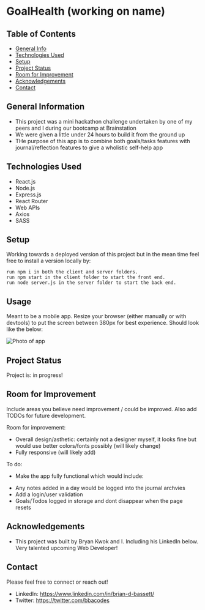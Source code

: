 # GoalHealth (working on name)

## Table of Contents

- [General Info](#general-information)
- [Technologies Used](#technologies-used)
- [Setup](#setup)
- [Project Status](#project-status)
- [Room for Improvement](#room-for-improvement)
- [Acknowledgements](#acknowledgements)
- [Contact](#contact)

## General Information

- This project was a mini hackathon challenge undertaken by one of my peers and I during our bootcamp at Brainstation
- We were given a little under 24 hours to build it from the ground up
- THe purpose of this app is to combine both goals/tasks features with journal/reflection features to give a wholistic self-help app

## Technologies Used

- React.js
- Node.js
- Express.js
- React Router
- Web APIs
- Axios
- SASS

## Setup

Working towards a deployed version of this project but in the mean time feel free to install a version locally by:

    run npm i in both the client and server folders.
    run npm start in the client folder to start the front end.
    run node server.js in the server folder to start the back end.

## Usage

Meant to be a mobile app. Resize your browser (either manually or with devtools) to put the screen between 380px for best experience. Should look like the below:

![Photo of app](client/src/assets/Screenshots/appDemo?raw=true "GoalHealth")

## Project Status

Project is: in progress!

## Room for Improvement

Include areas you believe need improvement / could be improved. Also add TODOs for future development.

Room for improvement:

- Overall design/asthetic: certainly not a designer myself, it looks fine but would use better colors/fonts possibly (will likely change)
- Fully responsive (will likely add)

To do:

- Make the app fully functional which would include:

* Any notes added in a day would be logged into the journal archvies
* Add a login/user validation
* Goals/Todos logged in storage and dont disappear when the page resets

## Acknowledgements

- This project was built by Bryan Kwok and I. Including his LinkedIn below. Very talented upcoming Web Developer!

## Contact

Please feel free to connect or reach out!

- LinkedIn: https://www.linkedin.com/in/brian-d-bassett/
- Twitter: https://twitter.com/bbacodes
